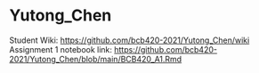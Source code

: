 # Yutong_Chen
Student Wiki: https://github.com/bcb420-2021/Yutong_Chen/wiki
Assignment 1 notebook link: https://github.com/bcb420-2021/Yutong_Chen/blob/main/BCB420_A1.Rmd
